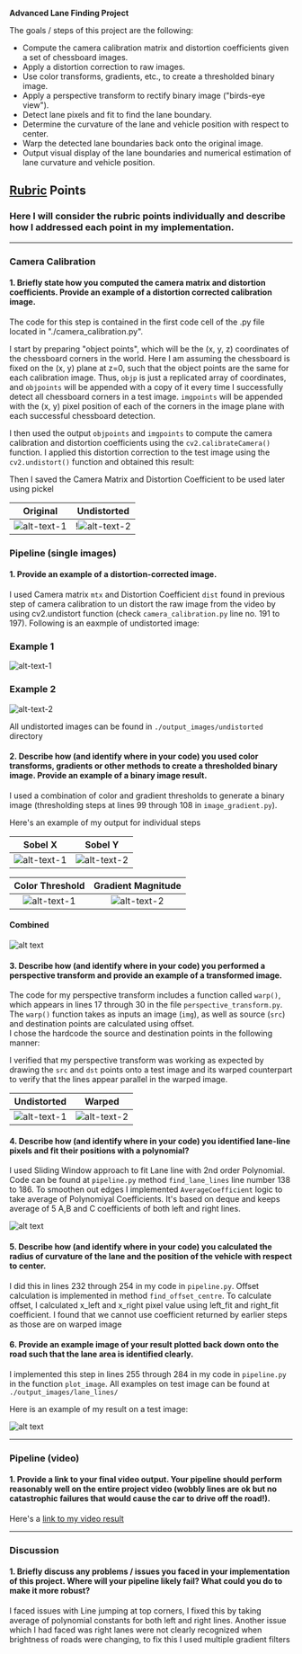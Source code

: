 
**Advanced Lane Finding Project**

The goals / steps of this project are the following:

* Compute the camera calibration matrix and distortion coefficients given a set of chessboard images.
* Apply a distortion correction to raw images.
* Use color transforms, gradients, etc., to create a thresholded binary image.
* Apply a perspective transform to rectify binary image ("birds-eye view").
* Detect lane pixels and fit to find the lane boundary.
* Determine the curvature of the lane and vehicle position with respect to center.
* Warp the detected lane boundaries back onto the original image.
* Output visual display of the lane boundaries and numerical estimation of lane curvature and vehicle position.

[//]: # (Image References)

[image1]: ./camera_cal/calibration1.jpg "Original"
[image2]: ./output_images/undist_calibration1.jpg "Undistorted"
[image3]: ./output_images/undistorted/straight_lines2_undistort.jpg "Undistorted Example 1"
[image4]: ./output_images/undistorted/test5_undistort.jpg "Undistorted Example 1"
[image5]: ./output_images/test5_sobel_x.jpg "Sobel X"
[image6]: ./output_images/test5_sobel_y.jpg "Sobel Y"
[image7]: ./output_images/test5_color_thresholds.jpg "Color Threshold"
[image8]: ./output_images/test5_gradient_magnitude.jpg "Gradient Magnitude"
[image9]: ./output_images/test5_combined_thresholds.jpg "Color Threshold"
[image10]: ./output_images/straight_lines1_undistort.jpg "Undistorted"  
[image11]: ./output_images/straight_lines1_warped.jpg "Warped"
[image12]: ./output_images/lane_lines/test3.jpg "Lane Lines"
[image13]: ./output_images/lane_lines/test5.jpg "Lane Lines"

[video11]: ./project_video_output.mp4 "Video"

## [Rubric](https://review.udacity.com/#!/rubrics/571/view) Points

### Here I will consider the rubric points individually and describe how I addressed each point in my implementation.  

---


### Camera Calibration

#### 1. Briefly state how you computed the camera matrix and distortion coefficients. Provide an example of a distortion corrected calibration image.

The code for this step is contained in the first code cell of the .py file located in "./camera_calibration.py".  

I start by preparing "object points", which will be the (x, y, z) coordinates of the chessboard corners in the world. Here I am assuming the chessboard is fixed on the (x, y) plane at z=0, such that the object points are the same for each calibration image.  Thus, `objp` is just a replicated array of coordinates, and `objpoints` will be appended with a copy of it every time I successfully detect all chessboard corners in a test image.  `imgpoints` will be appended with the (x, y) pixel position of each of the corners in the image plane with each successful chessboard detection.  

I then used the output `objpoints` and `imgpoints` to compute the camera calibration and distortion coefficients using the `cv2.calibrateCamera()` function.  I applied this distortion correction to the test image using the `cv2.undistort()` function and obtained this result:

Then I saved the Camera Matrix and Distortion Coefficient to be used later using pickel


Original             |  Undistorted
:-------------------------:|:-------------------------:
![alt-text-1][image1]  |  !![alt-text-2][image2]



### Pipeline (single images)

#### 1. Provide an example of a distortion-corrected image.

I used Camera matrix `mtx` and Distortion Coefficient `dist` found in previous step of camera calibration to un distort 
the raw image from the video by using cv2.undistort function (check `camera_calibration.py` line no. 191 to 197). Following is an eaxmple of undistorted image:

### Example 1
![alt-text-1][image3]  

### Example 2
![alt-text-2][image4]

All undistorted images can be found in `./output_images/undistorted` directory

#### 2. Describe how (and identify where in your code) you used color transforms, gradients or other methods to create a thresholded binary image.  Provide an example of a binary image result.

I used a combination of color and gradient thresholds to generate a binary image (thresholding steps at lines 99 through 108 in `image_gradient.py`).  

Here's an example of my output for individual steps 

Sobel X                    |  Sobel Y
:-------------------------:|:-------------------------:
![alt-text-1][image5]  |  ![alt-text-2][image6]


Color Threshold            |  Gradient Magnitude
:-------------------------:|:-------------------------:
![alt-text-1][image7]  |  ![alt-text-2][image8]



#### Combined
![alt text][image9]


#### 3. Describe how (and identify where in your code) you performed a perspective transform and provide an example of a transformed image.

The code for my perspective transform includes a function called `warp()`, which appears in lines 17 through 30 in the file `perspective_transform.py`.  
The `warp()` function takes as inputs an image (`img`), as well as source (`src`) and destination points are calculated using offset.  
I chose the hardcode the source and destination points in the following manner:

I verified that my perspective transform was working as expected by drawing the `src` and `dst` points onto a test image and its warped counterpart to verify that the lines appear parallel in the warped image.


Undistorted                 |  Warped
:-------------------------:|:-------------------------:
![alt-text-1][image10]  |  ![alt-text-2][image11]


#### 4. Describe how (and identify where in your code) you identified lane-line pixels and fit their positions with a polynomial?

I used Sliding Window approach to fit Lane line with 2nd order Polynomial. Code can be found at `pipeline.py` method `find_lane_lines` line number 138 to 186.
To smoothen out edges I implemented `AverageCoefficient` logic to take average of Polynomiyal Coefficients. It's based on deque and keeps average of 5 A,B and C coefficients of
both left and right lines.

![alt text][image12]

#### 5. Describe how (and identify where in your code) you calculated the radius of curvature of the lane and the position of the vehicle with respect to center.

I did this in lines 232 through 254 in my code in `pipeline.py`. Offset calculation is implemented in method `find_offset_centre`.
To calculate offset, I calculated x_left and x_right pixel value using left_fit and right_fit coefficient. I found that we cannot use coefficient returned by earlier steps as those are on warped image

#### 6. Provide an example image of your result plotted back down onto the road such that the lane area is identified clearly.

I implemented this step in lines 255 through 284 in my code in `pipeline.py` in the function `plot_image`.  All examples on test image can be found at `./output_images/lane_lines/`
 
Here is an example of my result on a test image:

![alt text][image13]

---

### Pipeline (video)

#### 1. Provide a link to your final video output.  Your pipeline should perform reasonably well on the entire project video (wobbly lines are ok but no catastrophic failures that would cause the car to drive off the road!).

Here's a [link to my video result](./project_video_output.mp4)

---

### Discussion

#### 1. Briefly discuss any problems / issues you faced in your implementation of this project.  Where will your pipeline likely fail?  What could you do to make it more robust?

I faced issues with Line jumping at top corners, I fixed this by taking average of polynomial constants for both left and right lines. 
Another issue which I had faced was right lanes were not clearly recognized when brightness of roads were changing, to fix this I used multiple gradient filters  